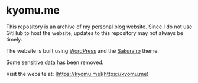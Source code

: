 # kyomu.me

This repository is an archive of my personal blog website. Since I do not use GitHub to host the website, updates to this repository may not always be timely.

The website is built using [WordPress](https://wordpress.org/) and the [Sakurairo](https://github.com/mirai-mamori/Sakurairo) theme.

Some sensitive data has been removed.

Visit the website at: [https://kyomu.me](https://kyomu.me)
